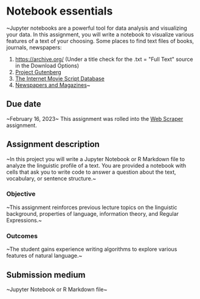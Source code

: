 # Notebook essentials

~Jupyter notebooks are a powerful tool for data analysis and visualizing your data. In this assignment, you will write a notebook to visualize various features of a text of your choosing. Some places to find text files of books, journals, newspapers:

1. https://archive.org/ (Under a title check for the .txt = "Full Text" source in the Download Options)
2. [Project Gutenberg](https://www.gutenberg.org/)
3. [The Internet Movie Script Database](https://imsdb.com/)
4. [Newspapers and Magazines](https://guides.lib.berkeley.edu/c.php?g=491766&p=7826271)~


## Due date

~February 16, 2023~ This assignment was rolled into the [Web Scraper](04_Scraper.md) assignment.

## Assignment description

~In this project you will write a Jupyter Notebook or R Markdown file to analyze the linguistic profile of a text. You are provided a notebook with cells that ask you to write code to answer a question about the text, vocabulary, or sentence structure.~

### Objective

~This assignment reinforces previous lecture topics on the linguistic background, properties of language, information theory, and Regular Expressions.~

### Outcomes

~The student gains experience writing algorithms to explore various features of natural language.~

## Submission medium

~Jupyter Notebook or R Markdown file~